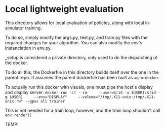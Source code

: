 # Local lightweight evaluation

This directory allows for local evaluation of policies, along with local in-simulator training.

To do so, simply modify the args.py, test.py, and train.py files with the required changes for your algorithm.
You can also modify the env's instanciation in env.py.

_setup is considered a private directory, only used to do the dispatching of the docker.

To do all this, the Dockerfile in this directory builds itself over the one in the parent repo. It assumes the parent 
dockerfile has been built as `agentdocker`.

To actually run this docker with visuals, one must pipe the host's display and display server: `docker run -it --rm     --user=$(id -u $USER):$(id -g $USER)     --env="DISPLAY"     --volume="/tmp/.X11-unix:/tmp/.X11-unix:rw" --gpus all trainer
`

This is not needed for a train loop, however, and the train loop shouldn't call `env.render()`

TEMP:

